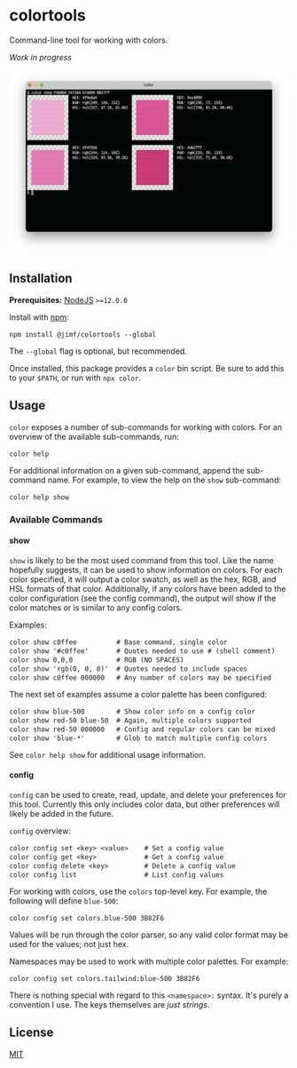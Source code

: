 # colortools

Command-line tool for working with colors.

_Work in progress_

![screenshot](screenshot.png)

## Installation

__Prerequisites:__ [NodeJS](https://nodejs.org) `>=12.0.0`

Install with [npm](https://www.npmjs.com/get-npm):

    npm install @jimf/colortools --global

The `--global` flag is optional, but recommended.

Once installed, this package provides a `color` bin script.
Be sure to add this to your `$PATH`, or run with `npx color`.

## Usage

`color` exposes a number of sub-commands for working with colors.
For an overview of the available sub-commands, run:

    color help

For additional information on a given sub-command, append the sub-command name.
For example, to view the help on the `show` sub-command:

    color help show

### Available Commands

#### show

`show` is likely to be the most used command from this tool.
Like the name hopefully suggests, it can be used to show information on colors.
For each color specified, it will output a color swatch, as well as the hex, RGB, and HSL formats of that color.
Additionally, if any colors have been added to the color configuration (see the config command), the output will show if the color matches or is similar to any config colors.

Examples:

    color show c0ffee          # Base command, single color
    color show '#c0ffee'       # Quotes needed to use # (shell comment)
    color show 0,0,0           # RGB (NO SPACES)
    color show 'rgb(0, 0, 0)'  # Quotes needed to include spaces
    color show c0ffee 000000   # Any number of colors may be specified

The next set of examples assume a color palette has been configured:

    color show blue-500        # Show color info on a config color
    color show red-50 blue-50  # Again, multiple colors supported
    color show red-50 000000   # Config and regular colors can be mixed
    color show 'blue-*'        # Glob to match multiple config colors

See `color help show` for additional usage information.

#### config

`config` can be used to create, read, update, and delete your preferences for this tool.
Currently this only includes color data, but other preferences will likely be added in the future.

`config` overview:

    color config set <key> <value>    # Set a config value
    color config get <key>            # Get a config value
    color config delete <key>         # Delete a config value
    color config list                 # List config values

For working with colors, use the `colors` top-level key.
For example, the following will define `blue-500`:

    color config set colors.blue-500 3B82F6

Values will be run through the color parser, so any valid color format may be used for the values; not just hex.

Namespaces may be used to work with multiple color palettes.
For example:

    color config set colors.tailwind:blue-500 3B82F6

There is nothing special with regard to this `<namespace>:` syntax.
It's purely a convention I use.
The keys themselves are _just strings_.

## License

[MIT](LICENSE)
